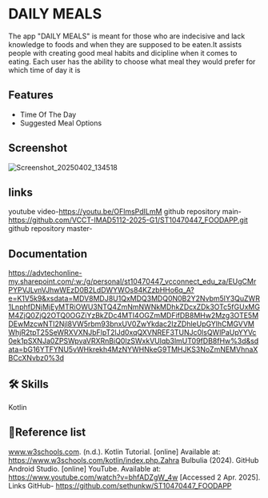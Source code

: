 
# DAILY MEALS

The app "DAILY MEALS" is meant for those who are indecisive and lack knowledge to foods and when they are supposed to be eaten.It assists people with creating good meal habits and dicipline when it comes to eating. Each user has the ability to choose what meal they would prefer for which time of day it is 


## Features

- Time Of The Day
- Suggested Meal Options

## Screenshot 
![Screenshot_20250402_134518](https://github.com/user-attachments/assets/4cc39c1b-0a00-4f6b-94cc-23572b4a0891)

## links
youtube video-https://youtu.be/OFlmsPdILmM
github repository main-https://github.com/VCCT-IMAD5112-2025-G1/ST10470447_FOODAPP.git
github repository master-


## Documentation



https://advtechonline-my.sharepoint.com/:w:/g/personal/st10470447_vcconnect_edu_za/EUgCMrPYPVJLvnVJhwWEzD0B2LdDWYWOs84KZzbHHo6q_A?e=K1V5k9&xsdata=MDV8MDJ8U1QxMDQ3MDQ0N0B2Y2Nvbm5lY3QuZWR1LnphfDNjMjEyMTRiOWU3NTQ4ZmNmNWNkMDhkZDcxZDk3OTc5fGUxMGM4ZjQ0ZjQ2OTQ0OGZiYzBkZDc4MTI4OGZmMDFifDB8MHw2Mzg3OTE5MDEwMzcwNTI2Njl8VW5rbm93bnxUV0ZwYkdac2IzZDhleUpGYlhCMGVVMWhjR2tpT25SeWRXVXNJbFlpT2lJd0xqQXVNREF3TUNJc0lsQWlPaUpYYVc0ek1pSXNJa0ZPSWpvaVRXRnBiQ0lzSWxkVUlqb3lmUT09fDB8fHw%3d&sdata=bG16YTFYNU5vWHkrekh4MzNYWHNkeG9TMHJKS3NoZmNEMVhnaXBCcXNvbz0%3d
## 🛠 Skills
Kotlin


## 🔗Reference list
www.w3schools.com. (n.d.). Kotlin Tutorial. [online] Available at: https://www.w3schools.com/kotlin/index.php.Zahra Bulbulia (2024). GitHub Android Studio. [online] YouTube. Available at: https://www.youtube.com/watch?v=bhfADZgW_4w [Accessed 2 Apr. 2025]. Links
GitHub- https://github.com/sethunkw/ST10470447_FOODAPP

